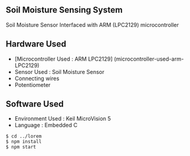 ## Soil Moisture Sensing System
Soil Moisture Sensor Interfaced with ARM (LPC2129) microcontroller 


 
 ## Hardware Used
* [Microcontroller Used : ARM LPC2129] (microcontroller-used-arm-LPC2129)
* Sensor Used : Soil Moisture Sensor 
* Connecting wires  
* Potentiometer

## Software Used
* Environment Used : Keil MicroVision 5
* Language : Embedded C 
```
$ cd ../lorem
$ npm install
$ npm start
```
